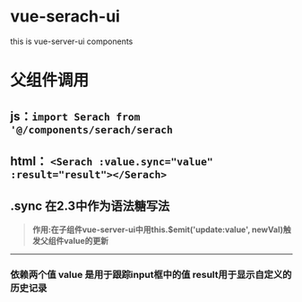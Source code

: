 # vue-serach-ui
this is vue-server-ui components
# 父组件调用 
## js：```import Serach from '@/components/serach/serach```
## html： ```<Serach :value.sync="value" :result="result"></Serach>```
## .sync 在2.3中作为语法糖写法
>**作用:在子组件vue-server-ui中用this.$emit('update:value', newVal)触发父组件value的更新**
---
### 依赖两个值 value 是用于跟踪input框中的值 result用于显示自定义的历史记录
